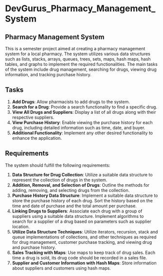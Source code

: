# DevGurus_Pharmacy_Management_System
## Pharmacy Management System
This is a semester project aimed at creating a pharmacy management system for a local pharmacy. The system utilizes various data structures such as lists, stacks, arrays, queues, trees, sets, maps, hash maps, hash tables, and graphs to implement the required functionalities. The main tasks of the system include drug management, searching for drugs, viewing drug information, and tracking purchase history.

## Tasks

1. **Add Drugs**: Allow pharmacists to add drugs to the system.
2. **Search for a Drug**: Provide a search functionality to find a specific drug.
3. **View All Drugs and Suppliers**: Display a list of all drugs along with their respective suppliers.
4. **View Purchase History**: Enable viewing the purchase history for each drug, including detailed information such as time, date, and buyer.
5. **Additional Functionality**: Implement any other desired functionality to enhance the application.

## Requirements

The system should fulfill the following requirements:

1. **Data Structure for Drug Collection**: Utilize a suitable data structure to represent the collection of drugs in the system.
2. **Addition, Removal, and Selection of Drugs**: Outline the methods for adding, removing, and selecting drugs from the collection.
3. **Purchase History Data Structure**: Implement a suitable data structure to store the purchase history of each drug. Sort the history based on the time and date of purchase and the total amount per purchase.
4. **Linking Drugs to Suppliers**: Associate each drug with a group of suppliers using a suitable data structure. Implement algorithms to search for a supplier of a drug based on parameters such as supplier location.
5. **Utilize Data Structure Techniques**: Utilize iterators, recursion, stack and queue implementations of collections, and other techniques as required for drug management, customer purchase tracking, and viewing drug and purchase history.
6. **Sales Tracking with Maps**: Use maps to keep track of drug sales. Each time a drug is sold, its drug code should be recorded in a sales file.
7. **Supplier and Customer Information with Hash Maps**: Store information about suppliers and customers using hash maps.





